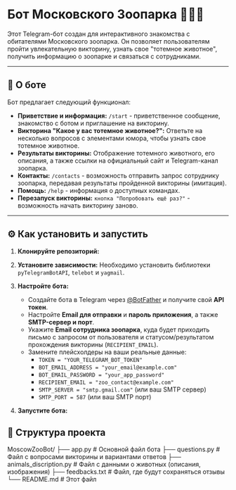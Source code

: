 # Бот Московского Зоопарка 🐘🐅🐒

Этот Telegram-бот создан для интерактивного знакомства с обитателями Московского зоопарка. Он позволяет пользователям пройти увлекательную викторину, узнать свое "тотемное животное", получить информацию о зоопарке и связаться с сотрудниками.

---

## 🚀 О боте

Бот предлагает следующий функционал:

*   **Приветствие и информация:** `/start` - приветственное сообщение, знакомство с ботом и приглашение на викторину.
*   **Викторина "Какое у вас тотемное животное?":** Ответьте на несколько вопросов с элементами юмора, чтобы узнать свое тотемное животное.
*   **Результаты викторины:** Отображение тотемного животного, его описания, а также ссылки на официальный сайт и Telegram-канал зоопарка.
*   **Контакты:** `/contacts` - возможность отправить запрос сотруднику зоопарка, передавая результаты пройденной викторины (имитация).
*   **Помощь:** `/help` - информация о доступных командах.
*   **Перезапуск викторины:** `кнопка "Попробовать ещё раз?"` - возможность начать викторину заново.

---

## ⚙️ Как установить и запустить

1.  **Клонируйте репозиторий:**

2.  **Установите зависимости:**
    Необходимо установить библиотеки `pyTelegramBotAPI`, `telebot` и `yagmail`.

3.  **Настройте бота:**
    *   Создайте бота в Telegram через [@BotFather](https://t.me/botfather) и получите свой **API токен**.
    *   Настройте **Email для отправки** и **пароль приложения**, а также **SMTP-сервер и порт**.
    *   Укажите **Email сотрудника зоопарка**, куда будет приходить письмо с запросом от пользователя и статусом/результатом прохождения викторины (`RECIPIENT_EMAIL`).
    *   Замените плейсхолдеры на ваши реальные данные:
        *   `TOKEN = "YOUR_TELEGRAM_BOT_TOKEN"`
        *   `BOT_EMAIL_ADDRESS = "your_email@example.com"`
        *   `BOT_EMAIL_PASSWORD = "your_app_password"`
        *   `RECIPIENT_EMAIL = "zoo_contact@example.com"`
        *   `SMTP_SERVER = "smtp.gmail.com"` (или ваш SMTP сервер)
        *   `SMTP_PORT = 587` (или ваш SMTP порт)

4.  **Запустите бота:**

## 📂 Структура проекта

MoscowZooBot/ ├── app.py # Основной файл бота ├── questions.py # Файл с вопросами викторины и вариантами ответов ├── animals_discription.py # Файл с данными о животных (описания, изображения) ├── feedbacks.txt # Файл, где будут сохраняться отзывы └── README.md # Этот файл
